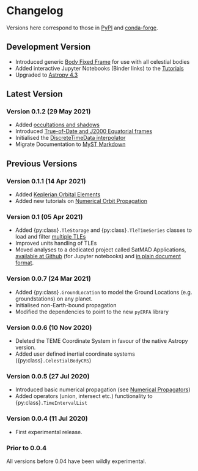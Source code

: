 # Changelog

Versions here correspond to those in [PyPI](https://pypi.org/project/satmad/) and [conda-forge](https://anaconda.org/conda-forge/satmad).


## Development Version

- Introduced generic [Body Fixed Frame](coordinates/frames.md) for use with all celestial bodies
- Added interactive Jupyter Notebooks (Binder links) to the [Tutorials](tutorials.md)
- Upgraded to [Astropy 4.3](https://docs.astropy.org/en/stable/whatsnew/4.3.html)


## Latest Version

### Version 0.1.2 (29 May 2021)

- Added [occultations and shadows](utils/occultations.md)
- Introduced [True-of-Date and J2000 Equatorial frames](coordinates/frames.md)
- Initialised the [DiscreteTimeData interpolator](utils/interpolators.md) 
- Migrate Documentation to [MyST Markdown](https://myst-parser.readthedocs.io)

## Previous Versions

### Version 0.1.1 (14 Apr 2021)

- Added [Keplerian Orbital Elements](propagation/classical_orb_elems.md)
- Added new tutorials on [Numerical Orbit Propagation](tutorials/numerical_prop_1.ipynb)


### Version 0.1 (05 Apr 2021)

- Added {py:class}`.TleStorage` and {py:class}`.TleTimeSeries` classes to load and filter [multiple TLEs](propagation/tle_storage.md)
- Improved units handling of TLEs
- Moved analyses to a dedicated project called SatMAD Applications, [available at Github](https://github.com/egemenimre/satmad_applications) (for Jupyter notebooks) and [in plain document format](https://satmad-applications.readthedocs.io/).


### Version 0.0.7 (24 Mar 2021)

- Added {py:class}`.GroundLocation` to model the Ground Locations (e.g. groundstations) on any planet.
- Initialised non-Earth-bound propagation
- Modified the dependencies to point to the new `pyERFA` library

###  Version 0.0.6 (10 Nov 2020)

- Deleted the TEME Coordinate System in favour of the native Astropy version.
- Added user defined inertial coordinate systems ({py:class}`.CelestialBodyCRS`)

### Version 0.0.5 (27 Jul 2020)

- Introduced basic numerical propagation (see [Numerical Propagators](propagation/numerical_propagation.md))
- Added operators (union, intersect etc.) functionality to {py:class}`.TimeIntervalList`

### Version 0.0.4 (11 Jul 2020)

- First experimental release.

### Prior to 0.0.4

All versions before 0.04 have been wildly experimental.
